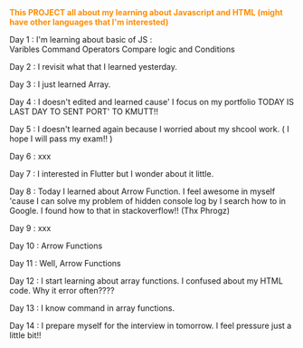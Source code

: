 <!DOCTYPE html>
<html>
  <head>  
    <b><font color="#FF8C00"> This PROJECT all about my learning about Javascript and HTML (might have other languages that I'm interested) </font></b> 
  </head>
  <body>
    <p> Day 1  : I'm learning about basic of JS : <br>
      Varibles Command Operators Compare logic and Conditions
    </p>
    <p> Day 2 : I revisit what that I learned yesterday. 
    </p>
    <p> Day 3 : I just learned Array. </p>
    <p> Day 4 : I doesn't edited and learned cause' I focus on my portfolio TODAY IS LAST DAY TO SENT PORT' TO KMUTT!!</p>
    <p> Day 5 : I doesn't learned again because I worried about my shcool work. ( I hope I will pass my exam!! ) <p/>
    <p> Day 6 : xxx </p>
    <p> Day 7 : I interested in Flutter but I wonder about it little.</p>
    <p> Day 8 : Today I learned about Arrow Function. I feel awesome in myself 'cause I can solve my problem of hidden console log by I search how to in Google. I found how to that in stackoverflow!! (Thx Phrogz) </p>
    <p> Day 9 : xxx </p>
    <p> Day 10 : Arrow Functions </p>
    <p> Day 11 : Well, Arrow Functions </p>
    <p> Day 12 : I start learning about array functions. I confused about my HTML code. Why it error often???? </p>
    <p> Day 13 : I know command in array functions. </p>
    <p> Day 14 : I prepare myself for the interview in tomorrow. I feel pressure just a little bit!! </p>
   
    
  </body>
</html>

